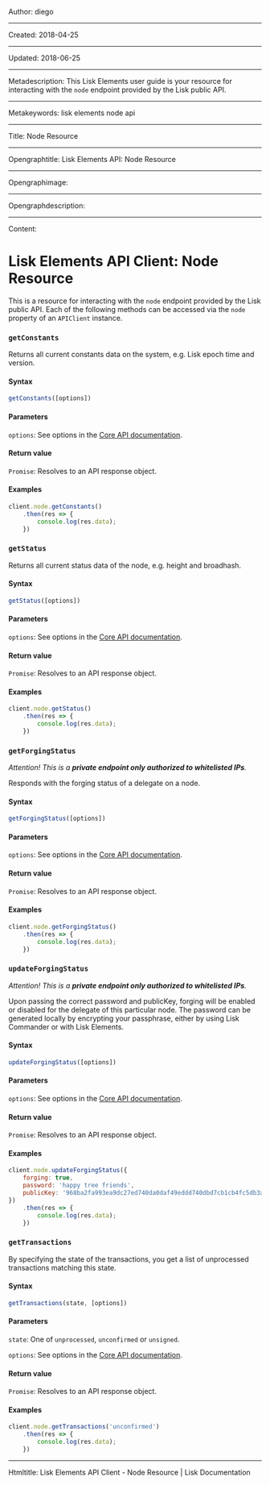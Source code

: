 Author: diego

----

Created: 2018-04-25

----

Updated: 2018-06-25

----

Metadescription: This Lisk Elements user guide is your resource for interacting with the `node` endpoint provided by the Lisk public API.

----

Metakeywords: lisk elements node api

----

Title: Node Resource

----

Opengraphtitle: Lisk Elements API: Node Resource

----

Opengraphimage: 

----

Opengraphdescription: 

----

Content: 

# Lisk Elements API Client: Node Resource

This is a resource for interacting with the `node` endpoint provided by the Lisk public API. Each of the following methods can be accessed via the `node` property of an `APIClient` instance.

### `getConstants`

Returns all current constants data on the system, e.g. Lisk epoch time and version.

#### Syntax

```js
getConstants([options])
```

#### Parameters

`options`: See options in the [Core API documentation](/documentation/lisk-core/user-guide/api/1-0).

#### Return value

`Promise`: Resolves to an API response object.

#### Examples

```js
client.node.getConstants()
    .then(res => {
        console.log(res.data);
    })
```

### `getStatus`

Returns all current status data of the node, e.g. height and broadhash.

#### Syntax

```js
getStatus([options])
```

#### Parameters

`options`: See options in the [Core API documentation](/documentation/lisk-core/user-guide/api/1-0).

#### Return value

`Promise`: Resolves to an API response object.

#### Examples

```js
client.node.getStatus()
    .then(res => {
        console.log(res.data);
    })
```

### `getForgingStatus`

_Attention! This is a **private endpoint only authorized to whitelisted IPs**._

Responds with the forging status of a delegate on a node.

#### Syntax

```js
getForgingStatus([options])
```

#### Parameters

`options`: See options in the [Core API documentation](/documentation/lisk-core/user-guide/api/1-0).

#### Return value

`Promise`: Resolves to an API response object.

#### Examples

```js
client.node.getForgingStatus()
    .then(res => {
        console.log(res.data);
    })
```

### `updateForgingStatus`

_Attention! This is a **private endpoint only authorized to whitelisted IPs**._

Upon passing the correct password and publicKey, forging will be enabled or disabled for the delegate of this particular node. The password can be generated locally by encrypting your passphrase, either by using Lisk Commander or with Lisk Elements.

#### Syntax

```js
updateForgingStatus([options])
```

#### Parameters

`options`: See options in the [Core API documentation](/documentation/lisk-core/user-guide/api/1-0).

#### Return value

`Promise`: Resolves to an API response object.

#### Examples

```js
client.node.updateForgingStatus({
    forging: true,
    password: 'happy tree friends',
    publicKey: '968ba2fa993ea9dc27ed740da0daf49eddd740dbd7cb1cb4fc5db3a20baf341b',
})
    .then(res => {
        console.log(res.data);
    })
```

### `getTransactions`

By specifying the state of the transactions, you get a list of unprocessed transactions matching this state.

#### Syntax

```js
getTransactions(state, [options])
```

#### Parameters

`state`: One of `unprocessed`, `unconfirmed` or `unsigned`.

`options`: See options in the [Core API documentation](/documentation/lisk-core/user-guide/api/1-0).

#### Return value

`Promise`: Resolves to an API response object.

#### Examples

```js
client.node.getTransactions('unconfirmed')
    .then(res => {
        console.log(res.data);
    })
```

----

Htmltitle: Lisk Elements API Client - Node Resource | Lisk Documentation